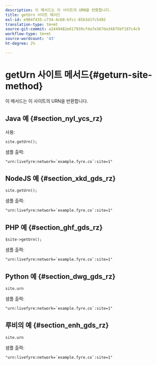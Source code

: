 ```yaml
---
description: 이 메서드는 이 사이트의 URN을 반환합니다.
title: getUrn 사이트 메서드
exl-id: e904f435-c734-4cb0-bfcc-85b3d1fc5492
translation-type: tm+mt
source-git-commit: a2449482e617939cfda7e367da34875bf187c4c9
workflow-type: tm+mt
source-wordcount: '43'
ht-degree: 2%

---
```


# getUrn 사이트 메서드{#geturn-site-method}

이 메서드는 이 사이트의 URN을 반환합니다.

## Java 예 {#section_nyl_ycs_rz}

사용:

```
site.getUrn();
```

샘플 출력:

```
"urn:livefyre:network=`example.fyre.co`:site=1" 
```

## NodeJS 예 {#section_xkd_gds_rz}

```
site.getUrn(); 
```

샘플 출력:

```
"urn:livefyre:network=`example.fyre.co`:site=1" 
```

## PHP 예 {#section_ghf_gds_rz}

```
$site->getUrn(); 
```

샘플 출력:

```
"urn:livefyre:network=`example.fyre.co`:site=1" 
```

## Python 예 {#section_dwg_gds_rz}

```
site.urn 
```

샘플 출력:

```
"urn:livefyre:network=`example.fyre.co`:site=1" 
```

## 루비의 예 {#section_enh_gds_rz}

```
site.urn 
```

샘플 출력:

```
"urn:livefyre:network=`example.fyre.co`:site=1"
```
